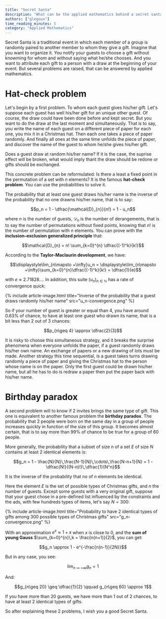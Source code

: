 ```yaml
---
title: "Secret Santa"
description: "What can be the applied mathematics behind a secret santa?"
authors: ["glegoux"]
time_reading_minutes: 5
category: "Applied Mathematics"
---
```


Secret Santa is a traditional event in which each member of a group is randomly
paired to another member to whom they give a gift. Imagine that you want to 
organize it. You notify your guests to choose a gift without knowming for whom and without
saying what he/she chooses. And you want to attribute each gift to a person with a draw 
at the beginning of your event. But several problems are raised, that can be answered 
by applied mathematics. 

# Hat-check problem

Let's begin by a first problem. To whom each guest gives his/her gift. Let's suppose 
each guest has well his/her gift for an unique other guest. Of course, the draw could 
have been done before and kept secret. But you want to do the draw at the last moment 
and simultaneously. That is to say, you write the name of each guest on a different 
piece of paper for each one, you mix it in a Christmas hat. Then each one takes a piece 
of paper randomly. And finally all ones at the same time unfolds the piece of paper, and 
discover the name of the guest to whom he/she gives his/her gift.  

Does a guest draw at random his/her name? If it is the case, the suprise effect will be 
broken, what would imply thant the draw should be redone or gifts should be exchanged. 

This concrete problem can be reformulated: Is there a least a fixed point in the permutation 
of a set with $n$ elements? It is the famous **hat-check problem**. You can use the 
probabilities to solve it.

The probability that at least one guest draws his/her name is the inverse of
the probability that no one drawns his/her name, that is to say:

$$p_n =  1 - \dfrac{\mathcal{D}_{n}}{n!} = 1 - u_n$$

where $n$ is the number of guests, $\mathcal{D}_{n}$ is the number of derangements, 
that is to say the number of permutations without fixed points, knowing that $n!$
is the number of permutation with $n$ elements. You can prove with the **inclusion–exclusion 
generalized principle** that:

$$\mathcal{D}_{n} = n! \sum_{k=0}^{n} \dfrac{(-1)^k}{k!}$$

According to the **Taylor-Maclaurin development**, we have: 

$$\displaystyle\lim_{n\mapsto +\infty}u_n = \displaystyle\lim_{n\mapsto +\infty}\sum_{k=0}^{n}\dfrac{(-1)^k}{k!} = \dfrac{1}{e}$$

with $e \approx 2.71828...$. In addition, 
this suite $(u_n)_{n\in \mathbb{N}}$ has a rate of convergence quick:

{% include article-image.html
title="Inverse of the probability that a guest draws randomly his/her name"
src="u_n-convergence.png"
%}

So if your number of guest is greater or equal than 4, you have around $0.63\%$ of chance, 
to have at least one guest who drawn its name, that is a bit less than 2 out of 3 chances:

$$p_{n\geq 4} \approx \dfrac{2}{3}$$

It is risky to choose this simultaneous strategy, and it breaks the surprise phenomena 
when everyone unfolds the paper, if a guest randomly draws his/her own name. An exchange
of papers or a new drawing of lots must be made. Another strategy this time sequential, 
is a guest takes turns drawing randomly a piece of paper and giving the Christmas hat to
the person whose name is on the paper. Only the first guest could be drawn his/her name, 
but all he has to do is redraw a paper then put the paper back with his/her name.

# Birthday paradox

A second problem will to know if 2 invites brings the same type of gift. This one is 
equivalent to another famous problem the **birthday paradox**. The probability that 
2 people were born on the same day in a group of people increases quickly in function 
of the size of this group. It becomes almost certain, that is to say more than $99\%$ 
of chance to be true for a group of 60 people. 

More generally, the probability that a subset of size $n$ of a set $E$ of size $N$
contains at least 2 identical elements is:

$$g_n = 1 - \frac{N}{N}\,\frac{N-1}{N}\,\cdots\,\frac{N-n+1}{N} = 1 - \dfrac{N!}{(N-n)!}\,\dfrac{1}{N^n}$$

It is the inverse of the probability that no of $n$ elements be identical.

Here the element $E$ is the set of possible types of Christmas gifts, and $n$ the number of guests. 
Except some guests with a very original gift, suppose that your guest chose in a 
pre-defined list influenced by the constraints and the ads, with few hundreds types of items, 
let's say $N=300$:

{% include article-image.html
title="Probability to have 2 identical types of gifts among 300 possible types of Christmas gifts" 
src="g_n-convergence.png"
%}

With an approximation $e^{x} \approx 1 +x$ when $x$ is close to $0$, and the **sum of young Gauss** 
$\sum_{k=0}^{n}\,k = \frac{n(n+1)}{2}$, you can get:

$$g_n \approx 1 - e^{-\frac{n(n-1)}{2N}}$$

But in any case, you see:  

$$\displaystyle\lim_{n\mapsto +\infty}g_n = 1$$ 

And:

$$g_{n\geq 20} \geq \dfrac{1}{2} \qquad g_{n\geq 60} \approx 1$$

If you have more than 20 guests, we have more than 1 out of 2 chances, to have
at least 2 identical types of gifts.

So after explaininig these 2 problems, I wish you a good Secret Santa.

